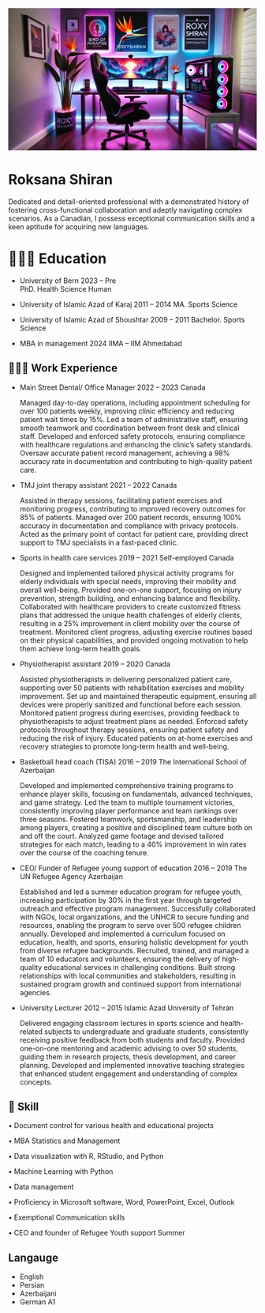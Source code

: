 

<img src="/rox.jpg" alt="roxyshiran" width="600" />


# Roksana Shiran


Dedicated and detail-oriented professional with a demonstrated history of fostering cross-functional collaboration and adeptly navigating complex scenarios. As a Canadian, I possess exceptional communication skills and a keen aptitude for acquiring new languages.

# 👩🏽‍🏫 Education  
- University of Bern                                                                   2023 – Pre   
PhD. Health Science Human  

- University of Islamic Azad of Karaj                                                2011 – 2014 
MA. Sports Science 

- University of Islamic Azad of Shoushtar                               2009 – 2011 
Bachelor. Sports Science 

- MBA in management                                                                           2024 
IIMA – IIM Ahmedabad
## 👩🏽‍💻 Work Experience
 

 - Main Street Dental/ Office Manager                                      2022 – 2023 Canada  
 
	Managed day-to-day operations, including appointment scheduling for over 100 patients weekly, improving clinic efficiency and reducing patient wait times by 15%.
	 Led a team of administrative staff, ensuring smooth teamwork and coordination between front desk and clinical staff.
	Developed and enforced safety protocols, ensuring compliance with healthcare regulations and enhancing the clinic’s safety standards.
	Oversaw accurate patient record management, achieving a 98% accuracy rate in documentation and contributing to high-quality patient care.

- TMJ joint therapy assistant                                                    2021 – 2022 Canada

	Assisted in therapy sessions, facilitating patient exercises and monitoring progress, contributing to improved recovery outcomes for 85% of patients.
	Managed over 200 patient records, ensuring 100% accuracy in documentation and compliance with privacy protocols.
	Acted as the primary point of contact for patient care, providing direct support to TMJ specialists in a fast-paced clinic.

- Sports in health care services                                               2019 – 2021 
Self-employed Canada

	Designed and implemented tailored physical activity programs for elderly individuals with special needs, improving their mobility and overall well-being.
	Provided one-on-one support, focusing on injury prevention, strength building, and enhancing balance and flexibility.
	Collaborated with healthcare providers to create customized fitness plans that addressed the unique health challenges of elderly clients, resulting in a 25% improvement in client mobility over the course of treatment.
	Monitored client progress, adjusting exercise routines based on their physical capabilities, and provided ongoing motivation to help them achieve long-term health goals.

- Physiotherapist assistant                                                      2019 – 2020 Canada

	Assisted physiotherapists in delivering personalized patient care, supporting over 50 patients with rehabilitation exercises and mobility improvement.
	 Set up and maintained therapeutic equipment, ensuring all devices were properly sanitized and functional before each session.
	Monitored patient progress during exercises, providing feedback to physiotherapists to adjust treatment plans as needed.
	Enforced safety protocols throughout therapy sessions, ensuring patient safety and reducing the risk of injury.
	Educated patients on at-home exercises and recovery strategies to promote long-term health and well-being.

- Basketball head coach (TISA)                                               2016 – 2019 
The International School of Azerbaijan 

	Developed and implemented comprehensive training programs to enhance player skills, focusing on fundamentals, advanced techniques, and game strategy.
	Led the team to multiple tournament victories, consistently improving player performance and team rankings over three seasons.
	Fostered teamwork, sportsmanship, and leadership among players, creating a positive and disciplined team culture both on and off the court.
	Analyzed game footage and devised tailored strategies for each match, leading to a 40% improvement in win rates over the course of the coaching tenure.

- CEO/ Funder of Refugee young support of education        2016 – 2019 
The UN Refugee Agency Azerbaijan

	Established and led a summer education program for refugee youth, increasing participation by 30% in the first year through targeted outreach and effective program management.
	Successfully collaborated with NGOs, local organizations, and the UNHCR to secure funding and resources, enabling the program to serve over 500 refugee children annually.
	Developed and implemented a curriculum focused on education, health, and sports, ensuring holistic development for youth from diverse refugee backgrounds.
	Recruited, trained, and managed a team of 10 educators and volunteers, ensuring the delivery of high-quality educational services in challenging conditions.
	Built strong relationships with local communities and stakeholders, resulting in sustained program growth and continued support from international agencies.

- University Lecturer                                                                  2012 – 2015 
Islamic Azad University of Tehran 

	 Delivered engaging classroom lectures in sports science and health-related subjects to undergraduate and graduate students, consistently receiving positive feedback from both students and faculty.
	Provided one-on-one mentoring and academic advising to over 50 students, guiding them in research projects, thesis development, and career planning.
	Developed and implemented innovative teaching strategies that enhanced student engagement and understanding of complex concepts.

 ## 🔬 Skill
 •	Document control for various health and educational projects 

•	MBA Statistics and Management 


•	Data visualization with R, RStudio, and Python

•	Machine Learning with Python 

•	Data management 


•	Proficiency in Microsoft software, Word, PowerPoint, Excel, Outlook

•	Exemptional Communication skills 


•	CEO and founder of Refugee Youth support Summer 
## Langauge 

- English
- Persian
- Azerbaijani
- German A1


  
  
